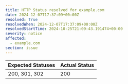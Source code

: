 ```yaml
---
title: HTTP Status resolved for example.com
date: 2024-12-07T17:37:09+00:00Z
resolved: True
resolvedWhen: 2024-12-07T17:37:09+00:00Z
resolvedStartTime: 2024-10-25T21:09:43.191474+00:00
severity: notice
affected:
  - example.com
section: issue
---
```


| Expected Statuses | Actual Status  |
|-------------------|----------------|
| 200, 301, 302 | 200 |
